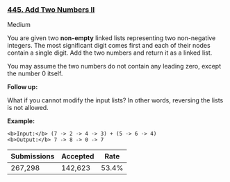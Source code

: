 ### [445. Add Two Numbers II](https://leetcode.com/problems/add-two-numbers-ii/)

Medium

You are given two __non-empty__ linked lists representing two non-negative integers. The most significant digit comes first and each of their nodes contain a single digit. Add the two numbers and return it as a linked list.

You may assume the two numbers do not contain any leading zero, except the number 0 itself.

__Follow up:__  
What if you cannot modify the input lists? In other words, reversing the lists is not allowed.

__Example:__

```
<b>Input:</b> (7 -> 2 -> 4 -> 3) + (5 -> 6 -> 4)
<b>Output:</b> 7 -> 8 -> 0 -> 7
```

| Submissions    | Accepted     | Rate   |
| -------------- | ------------ | ------ |
| 267,298 | 142,623 | 53.4% |